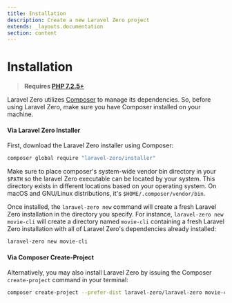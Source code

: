 ```yaml
---
title: Installation
description: Create a new Laravel Zero project
extends: _layouts.documentation
section: content
---
```


# Installation

> **Requires [PHP 7.2.5+](https://php.net/releases/)**

Laravel Zero utilizes [Composer](https://getcomposer.org) to manage its dependencies. So, before using Laravel Zero, make sure you have Composer installed on your machine.

#### Via Laravel Zero Installer

First, download the Laravel Zero installer using Composer:

```bash
composer global require "laravel-zero/installer"
```

Make sure to place composer's system-wide vendor bin directory in your `$PATH` so the laravel Zero executable can be located by your system. This directory exists in different locations based on your operating system. On macOS and GNU/Linux distributions, it's `$HOME/.composer/vendor/bin`.

Once installed, the `laravel-zero new` command will create a fresh Laravel Zero installation in the directory you specify. For instance, `laravel-zero new movie-cli` will create a directory named `movie-cli` containing a fresh Laravel Zero installation with all of Laravel Zero's dependencies already installed:

```bash
laravel-zero new movie-cli
```

#### Via Composer Create-Project

Alternatively, you may also install Laravel Zero by issuing the Composer `create-project` command in your terminal:

```bash
composer create-project --prefer-dist laravel-zero/laravel-zero movie-cli
```
